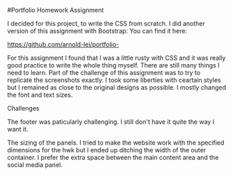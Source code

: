 #Portfolio Homework Assignment

I decided for this project, to write the CSS from scratch. I did another version of this assignment with Bootstrap: You can find it here:

https://github.com/arnold-lei/portfolio-

For this assignment I found that I was a little rusty with CSS and it was really good practice to write the whole thing myself. There are still many things I need to learn. Part of the challenge of this assignment was to try to replicate the screenshots exactly. I took some liberties with ceartain styles but I remained as close to the original designs as possible. I mostly changed the font and text sizes. 

Challenges

The footer was paticularly challenging. I still don't have it quite the way I want it. 
 

The sizing of the panels. I tried to make the website work with the specified dimensions for the hwk but I ended up ditching the width of the outer container. I prefer the extra space between the main content area and the social media panel.